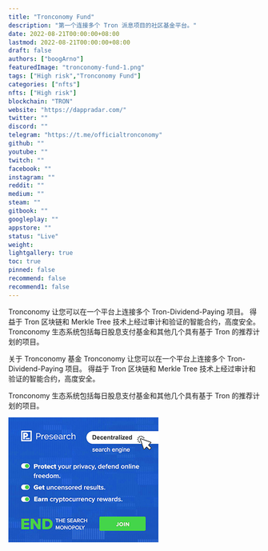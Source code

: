 ```yaml
---
title: "Tronconomy Fund"
description: "第一个连接多个 Tron 派息项目的社区基金平台。"
date: 2022-08-21T00:00:00+08:00
lastmod: 2022-08-21T00:00:00+08:00
draft: false
authors: ["boogArno"]
featuredImage: "tronconomy-fund-1.png"
tags: ["High risk","Tronconomy Fund"]
categories: ["nfts"]
nfts: ["High risk"]
blockchain: "TRON"
website: "https://dappradar.com/"
twitter: ""
discord: ""
telegram: "https://t.me/officialtronconomy"
github: ""
youtube: ""
twitch: ""
facebook: ""
instagram: ""
reddit: ""
medium: ""
steam: ""
gitbook: ""
googleplay: ""
appstore: ""
status: "Live"
weight: 
lightgallery: true
toc: true
pinned: false
recommend: false
recommend1: false
---
```

Tronconomy 让您可以在一个平台上连接多个 Tron-Dividend-Paying 项目。 得益于 Tron 区块链和 Merkle Tree 技术上经过审计和验证的智能合约，高度安全。
Tronconomy 生态系统包括每日股息支付基金和其他几个具有基于 Tron 的推荐计划的项目。

关于 Tronconomy 基金
Tronconomy 让您可以在一个平台上连接多个 Tron-Dividend-Paying 项目。 得益于 Tron 区块链和 Merkle Tree 技术上经过审计和验证的智能合约，高度安全。

Tronconomy 生态系统包括每日股息支付基金和其他几个具有基于 Tron 的推荐计划的项目。

![ban-3](ban-3.jpg)

